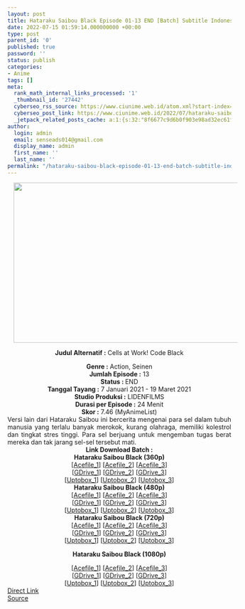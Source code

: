 ```yaml
---
layout: post
title: Hataraku Saibou Black Episode 01-13 END [Batch] Subtitle Indonesia
date: 2022-07-15 01:59:14.000000000 +00:00
type: post
parent_id: '0'
published: true
password: ''
status: publish
categories:
- Anime
tags: []
meta:
  rank_math_internal_links_processed: '1'
  _thumbnail_id: '27442'
  cyberseo_rss_source: https://www.ciunime.web.id/atom.xml?start-index=1
  cyberseo_post_link: https://www.ciunime.web.id/2022/07/hataraku-saibou-black-episode-01-13-end.html
  _jetpack_related_posts_cache: a:1:{s:32:"8f6677c9d6b0f903e98ad32ec61f8deb";a:2:{s:7:"expires";i:1657893748;s:7:"payload";a:3:{i:0;a:1:{s:2:"id";i:27344;}i:1;a:1:{s:2:"id";i:27169;}i:2;a:1:{s:2:"id";i:27340;}}}}
author:
  login: admin
  email: senseads014@gmail.com
  display_name: admin
  first_name: ''
  last_name: ''
permalink: "/hataraku-saibou-black-episode-01-13-end-batch-subtitle-indonesia/"
---
```

<div style="text-align: center;">
<div style="text-align: left;">
<div class="separator" style="clear: both; text-align: center;"><a href="https://1.bp.blogspot.com/-Dscyr2B1Xhc/X_fFKB8hL_I/AAAAAAAAebM/CfBgXfZRKX4N81Nqs7RYfRS1C5y7r5y3QCLcBGAsYHQ/s1280/Hataraku%2BSaibou%2BBlack%2B%2528TV%2529.jpg" style="margin-left: 1em; margin-right: 1em;"><img border="0" data-original-height="720" data-original-width="1280" height="360" src="{{ site.baseurl }}/assets/2022/07/Hataraku%2BSaibou%2BBlack%2B%2528TV%2529.jpg" width="640" /></a></div>
<div class="separator" style="clear: both; text-align: center;"></div>
</div>
<p><b>Judul</b><b><b> Alternatif</b> :</b> Cells at Work! Code Black</div>
<div style="text-align: center;"><b><b>Genre :</b></b> Action, Seinen</div>
<div style="text-align: center;"><b>Jumlah Episode :</b> 13<br /><b>Status : </b>END<br /><b>Tanggal Tayang :</b> 7 Januari&nbsp;2021&nbsp;- 19 Maret 2021<br /><b>Studio Produksi :</b> LIDENFILMS<br /><b>Durasi per Episode :</b> 24 Menit</div>
<div style="text-align: center;"><b>Skor :</b> 7.46 (MyAnimeList)</div>
<div style="text-align: center;"></div>
<div style="text-align: justify;">Versi lain dari Hataraku Saibou ini bercerita mengenai para sel dalam tubuh manusia yang terlalu banyak merokok, kurang olahraga, memiliki kolestrol dan tingkat stres tinggi. Para sel berjuang untuk mengemban tugas berat mereka dan tak jarang sel-sel tersebut mati.</div>
<div style="text-align: justify;"></div>
<div style="text-align: justify;"></div>
<div style="text-align: center;">
<div><b>Link Download Batch :</b></div>
<div>
<div><b>Hataraku Saibou Black&nbsp;(360p)</b></div>
</div>
<div>
<div>[<a href="https://acefile.co/f/39927350/kusonime-sel-tubuh-hitam-yang-berkerja-360p-rar" target="_blank" rel="noopener">Acefile_1</a>] [<a href="https://acefile.co/f/76905101/wibudesu-sel-tubuh-hitam-yang-berkerja-360p-rar" target="_blank" rel="noopener">Acefile_2</a>] [<a href="https://acefile.co/f/40383878/hsb-360p-rar" target="_blank" rel="noopener">Acefile_3</a>]</div>
<div>[<a href="https://drive.google.com/uc?export=download&amp;id=1tIzoY6FJrTPQid3r1mxezp0ikVeICuq_" target="_blank" rel="noopener">GDrive_1</a>] [<a href="https://drive.google.com/uc?id=1jYJU6h0Lpaebh9OA_9vlk7Bc68X_pJK1" target="_blank" rel="noopener">GDrive_2</a>] [<a href="https://drive.google.com/u/0/uc?id=1uH1ST-Dz070uzAm6skT4PU77NaCFbyXN&amp;export=download" target="_blank" rel="noopener">GDrive_3</a>]</div>
<div>[<a href="https://uptobox.com/0z91gwxz9m5v" target="_blank" rel="noopener">Uptobox_1</a>] [<a href="https://uptobox.com/epqw95p39nom" target="_blank" rel="noopener">Uptobox_2</a>] [<a href="https://uptobox.com/p32g1oigz9ub" target="_blank" rel="noopener">Uptobox_3</a>]</div>
</div>
<div></div>
<div><b>Hataraku Saibou Black&nbsp;(480p)</b>
<div>
<div>[<a href="https://acefile.co/f/39927354/kusonime-sel-tubuh-hitam-yang-berkerja-480p-rar" target="_blank" rel="noopener">Acefile_1</a>] [<a href="https://acefile.co/f/76905104/wibudesu-sel-tubuh-hitam-yang-berkerja-480p-rar" target="_blank" rel="noopener">Acefile_2</a>] [<a href="https://acefile.co/f/40383880/hsb-480p-rar" target="_blank" rel="noopener">Acefile_3</a>]</div>
<div>[<a href="https://drive.google.com/uc?export=download&amp;id=1l4lXLw6EHkMcGCXZ-Yjhwgagt5CMFSKk" target="_blank" rel="noopener">GDrive_1</a>] [<a href="https://drive.google.com/uc?id=1rObCCN6_mlOKdvp4DgW5l_wc5xEc2etE" target="_blank" rel="noopener">GDrive_2</a>] [<a href="https://drive.google.com/u/0/uc?id=1bOVWMY2jPP4jCupdTytRHuCD7x9phJ9M&amp;export=download" target="_blank" rel="noopener">GDrive_3</a>]</div>
<div>[<a href="https://uptobox.com/i2wxgug3ujgu" target="_blank" rel="noopener">Uptobox_1</a>] [<a href="https://uptobox.com/xtf8utexp994" target="_blank" rel="noopener">Uptobox_2</a>] [<a href="https://uptobox.com/5or30cdcuuyb" target="_blank" rel="noopener">Uptobox_3</a>]</div>
</div>
</div>
<div></div>
<div><b>Hataraku Saibou Black&nbsp;(720p)</b>
<div>
<div>[<a href="https://acefile.co/f/39927357/kusonime-sel-tubuh-hitam-yang-berkerja-720p-rar" target="_blank" rel="noopener">Acefile_1</a>] [<a href="https://acefile.co/f/76905107/wibudesu-sel-tubuh-hitam-yang-berkerja-720p-rar" target="_blank" rel="noopener">Acefile_2</a>] [<a href="https://acefile.co/f/40383885/hsb-720p-rar" target="_blank" rel="noopener">Acefile_3</a>]</div>
<div>[<a href="https://drive.google.com/uc?export=download&amp;id=1x5SoWn93rNUlEjDiP8gHEWOAyTKPPMrQ" target="_blank" rel="noopener">GDrive_1</a>] [<a href="https://drive.google.com/uc?id=1Bbbnx95yxASyDLdVCb63s1IjVJftbTc7" target="_blank" rel="noopener">GDrive_2</a>] [<a href="https://drive.google.com/u/0/uc?id=1PV_v-9eUxNkN1adub8jUwDJqK7qRrJkR&amp;export=download" target="_blank" rel="noopener">GDrive_3</a>]</div>
<div>[<a href="https://uptobox.com/n3ftmfly7xaz" target="_blank" rel="noopener">Uptobox_1</a>] [<a href="https://uptobox.com/ffcinyrlv4k0" target="_blank" rel="noopener">Uptobox_2</a>] [<a href="https://uptobox.com/3kr3c2h4qkqx" target="_blank" rel="noopener">Uptobox_3</a>]</div>
</div>
<p><b>Hataraku Saibou Black (1080p)</b>
<div>[<a href="https://acefile.co/f/39927359/kusonime-sel-tubuh-hitam-yang-berkerja-1080p-rar" target="_blank" rel="noopener">Acefile_1</a>] [<a href="https://acefile.co/f/76905114/wibudesu-sel-tubuh-hitam-yang-berkerja-1080p-rar" target="_blank" rel="noopener">Acefile_2</a>] [<a href="https://acefile.co/f/40383889/hsb-1080p-rar" target="_blank" rel="noopener">Acefile_3</a>]</div>
<div>[<a href="https://drive.google.com/uc?export=download&amp;id=1dttzkrc-T-5OtLd5_eRei_Ck3AvX1NPk" target="_blank" rel="noopener">GDrive_1</a>] [<a href="https://drive.google.com/uc?id=1Z30vUKmkFsBx6XiHkRuW0saW-5dcLkWC" target="_blank" rel="noopener">GDrive_2</a>] [<a href="https://drive.google.com/u/0/uc?id=1eCKiM2MGvFpxzH1M4rNZzbuo5hdZUy-N&amp;export=download" target="_blank" rel="noopener">GDrive_3</a>]</div>
<div>[<a href="https://uptobox.com/v5kz5op1p665" target="_blank" rel="noopener">Uptobox_1</a>] [<a href="https://uptobox.com/hux0wfcihcxw" target="_blank" rel="noopener">Uptobox_2</a>] [<a href="https://uptobox.com/1ihbl8fioj2g" target="_blank" rel="noopener">Uptobox_3</a>]</div>
</div>
</div>
<div style="text-align: center;"></div>
<link rel="stylesheet" href="https://cdnjs.cloudflare.com/ajax/libs/font-awesome/4.7.0/css/font-awesome.min.css" />
<div class="divbtn"> <a href="https://handymansurrender.com/fihup8buzv?key=94550f7ce39444073321dde3b8782f97" class="btn"><i class="fa fa-download"></i> Direct Link</a> <br /><a href="https://www.ciunime.web.id/2022/07/hataraku-saibou-black-episode-01-13-end.html">Source</a> </div>
